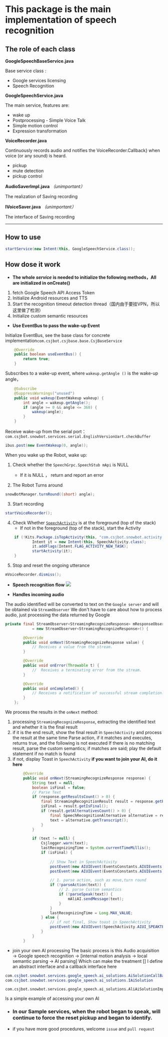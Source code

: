 # This package is the main implementation of speech recognition

## The role of each class

**GoogleSpeechBaseService.java**

Base service class :
- Google services licensing
- Speech Recognition


**GoogleSpeechService.java**

The main service, features are:

- wake up
- Postprocessing - Simple Voice Talk
- Simple motion control
- Expression transformation

**VoiceRecorder.java**

Continuously records audio and notifies the  VoiceRecorder.Callback} when voice (or any sound) is heard.

- pickup
- mute detection
- pickup control

**AudioSaverImpl.java** *（unimportant）*

The realization of Saving recording


**IVoiceSaver.java**  *（unimportant）*

The interface of Saving recording


----------

## How to use
```java
startService(new Intent(this, GoogleSpeechService.class));
```


## How dose it work
- **The whole *service* is needed to initialize the following methods，All are initialized in onCreate()**

1. fetch Google Speech API Access Token
2. Initialize Android resources and TTS
3. Start the recognition timeout detection thread（国内由于要挂VPN，所以这里做了检测）
4. Initialize custom semantic resources


- **Use EventBus to pass the wake-up Event**

Initialize EventBus, see the base class for concrete implementation`com.csjbot.csjbase.base.CsjBaseService`

```java
    @Override
    public boolean useEventBus() {
        return true;
    }
```

Subscribes to a wake-up event, where `wakeup.getAngle ()` is the wake-up angle，
```java
    @Subscribe
    @SuppressWarnings("unused")
    public void wakeup(EventWakeup wakeup) {
        int angle = wakeup.getAngle();
        if (angle >= 0 && angle <= 360) {
            wakeup(angle);
        }
    }
```

Receive wake-up from the serial port：
`com.csjbot.snowbot.services.serial.EnglishVersionUart.checkBuffer`
```java
ibus.post(new EventWakeup(0, angle));
```

When you wake up the Robot, wake up:
1. Check whether the `SpeechGrpc.SpeechStub mApi` is NULL

	- If it is NULL ， return and report an error

2. The Robot Turns around
```java
snowBotManager.turnRound((short) angle);
```

3. Start recording
```java
startVoiceRecorder();
```

4. Check Whether [`SpeechActivity`](https://github.com/ppdayz/snowbot_i18n/blob/master/app/src/main/java/com/csjbot/snowbot/activity/aiui/SpeechActivity.java) is at the foreground (top of the stack)
	- If not in the foreground (top of the stack),  start the Activity
```java
	if (!Kits.Package.isTopActivity(this, "com.csjbot.snowbot.activity.aiui.SpeechActivity")) {
			Intent it = new Intent(this, SpeechActivity.class);
			it.addFlags(Intent.FLAG_ACTIVITY_NEW_TASK);
			startActivity(it);
	}
```
5. Stop and reset the ongoing utterance
```java
mVoiceRecorder.dismiss();
```

- **Speech recognition flow**
![](https://github.com/ppdayz/snowbot_i18n/blob/master/doc/images/Recognize.jpg)

- **Handles incoming audio**

The audio identified will be converted to text on the `Google server` and will be obtained via `StreamObserver`
We don't have to care about how to process audio, just processing the data returned by Google
```java
private final StreamObserver<StreamingRecognizeResponse> mResponseObserver
            = new StreamObserver<StreamingRecognizeResponse>() {

        @Override
        public void onNext(StreamingRecognizeResponse value) {
            // Receives a value from the stream.
        }

        @Override
        public void onError(Throwable t) {
            //  Receives a terminating error from the stream.
        }

        @Override
        public void onCompleted() {
            // Receives a notification of successful stream completion.
        }
    };
```
We process the results in the `onNext` method:
1. processing `StreamingRecognizeResponse`, extracting the identified text and whether it is the final result
2. if it is the end result, show the final result in `SpeechActivity` and process the result at the same time
Parse action, if it matches and executes, returns true, and the following is not executed
If there is no matching result, parse the custom semantics; if matches are said; play the default statement if no match is found
3. if not, display Toast in `SpeechActivity`
**if you want to join your AI, do it here**

```java
		@Override
        public void onNext(StreamingRecognizeResponse response) {
            String text = null;
            boolean isFinal = false;
			// Parse Text
            if (response.getResultsCount() > 0) {
                final StreamingRecognitionResult result = response.getResults(0);
                isFinal = result.getIsFinal();
                if (result.getAlternativesCount() > 0) {
                    final SpeechRecognitionAlternative alternative = result.getAlternatives(0);
                    text = alternative.getTranscript();
                }
            }

            if (text != null) {
                Csjlogger.warn(text);
                lastRecognizingTime = System.currentTimeMillis();
                if (isFinal) {
					
					// Show Text in SpeechActivity 
                    postEvent(new AIUIEvent(EventsConstants.AIUIEvents.AIUI_SPEAKTEXT_DATA, text));
                    postEvent(new AIUIEvent(EventsConstants.AIUIEvents.AIUI_SPEAKTEXT_RC, 5));

					// 1. parse action, such as move,turn round 
                    if (!parseAction(text)) {
						// 2. parse Custom semantics
                        if (!parseSpeak(text)) {
                            mAliAI.sendMessage(text);
                        }
                    }
                    lastRecognizingTime = Long.MAX_VALUE;
                } else {
					// if not final, Show toast in SpeechActivity
                    postEvent(new AIUIEvent(SpeechActivity.AIUI_SPEAKTEXT_DATA_NOT_FINAL, text));
                }
            }
        }
```

- join your own AI processing
The basic process is this
Audio acquisition → Google speech recognition → [internal motion analysis →  local semantic parsing → AI parsing]
Which can make the treatment []
I define an abstract interface and a callback interface here

```java
com.csjbot.snowbot.services.google_speech.ai_solutions.AiSolutionCallBack
com.csjbot.snowbot.services.google_speech.ai_solutions.IAiSolution
```
```
com.csjbot.snowbot.services.google_speech.ai_solutions.AliAiSolutionImpl
```

Is a simple example of accessing your own AI


- ### In our Sample services, when the robot began to speak, will continue to force the reset pickup and began to identify.


- if you have more good procedures, welcome `issue` and `pull request`











